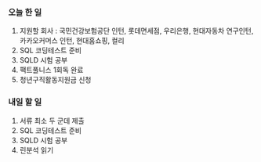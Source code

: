 ### 오늘 한 일
1. 지원할 회사 : 국민건강보험공단 인턴, 롯데면세점, 우리은행, 현대자동차 연구인턴, 카카오커머스 인턴, 현대홈쇼핑, 컬리
2. SQL 코딩테스트 준비
3. SQLD 시험 공부
4. 팩트풀니스 1회독 완료
5. 청년구직활동지원금 신청

### 내일 할 일
1. 서류 최소 두 군데 제출
2. SQL 코딩테스트 준비
3. SQLD 시험 공부
4. 린분석 읽기

